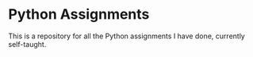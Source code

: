 # Python Assignments
This is a repository for all the Python assignments I have done, currently self-taught.

